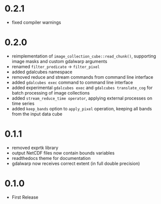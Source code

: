 

# 0.2.1
* fixed compiler warnings



# 0.2.0

* reimplementation of `image_collection_cube::read_chunk()`, supporting image masks and custom gdalwarp arguments
* renamed `filter_predicate` -> `filter_pixel`
* added gdalcubes namespace
* removed reduce and stream commands from command line interface
* added `gdalcubes exec` command to command line interface
* added experimental `gdalcubes exec` and `gdalcubes translate_cog` for batch processing of image collections
* added `stream_reduce_time operator`, applying external processes on time series
* added `keep_bands` option to `apply_pixel` operation, keeping all bands from the input data cube


# 0.1.1

* removed exprtk library
* output NetCDF files now contain bounds variables
* readthedocs theme for documentation
* gdalwarp now receives correct extent (in full double precision)

# 0.1.0

* First Release